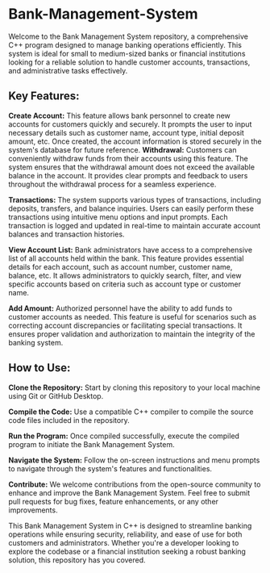 # Bank-Management-System
Welcome to the Bank Management System repository, a comprehensive C++ program designed to manage banking operations efficiently. This system is ideal for small to medium-sized banks or financial institutions looking for a reliable solution to handle customer accounts, transactions, and administrative tasks effectively.

## Key Features:

**Create Account:**
This feature allows bank personnel to create new accounts for customers quickly and securely.
It prompts the user to input necessary details such as customer name, account type, initial deposit amount, etc.
Once created, the account information is stored securely in the system's database for future reference.
**Withdrawal:**
Customers can conveniently withdraw funds from their accounts using this feature.
The system ensures that the withdrawal amount does not exceed the available balance in the account.
It provides clear prompts and feedback to users throughout the withdrawal process for a seamless experience.

**Transactions:**
The system supports various types of transactions, including deposits, transfers, and balance inquiries.
Users can easily perform these transactions using intuitive menu options and input prompts.
Each transaction is logged and updated in real-time to maintain accurate account balances and transaction histories.

**View Account List:**
Bank administrators have access to a comprehensive list of all accounts held within the bank.
This feature provides essential details for each account, such as account number, customer name, balance, etc.
It allows administrators to quickly search, filter, and view specific accounts based on criteria such as account type or customer name.

**Add Amount:**
Authorized personnel have the ability to add funds to customer accounts as needed.
This feature is useful for scenarios such as correcting account discrepancies or facilitating special transactions.
It ensures proper validation and authorization to maintain the integrity of the banking system.
## How to Use:

**Clone the Repository:** Start by cloning this repository to your local machine using Git or GitHub Desktop.

**Compile the Code:** Use a compatible C++ compiler to compile the source code files included in the repository.

**Run the Program:** Once compiled successfully, execute the compiled program to initiate the Bank Management System.

**Navigate the System:** Follow the on-screen instructions and menu prompts to navigate through the system's features and functionalities.

**Contribute:** We welcome contributions from the open-source community to enhance and improve the Bank Management System. Feel free to submit pull requests for bug fixes, feature enhancements, or any other improvements.

This Bank Management System in C++ is designed to streamline banking operations while ensuring security, reliability, and ease of use for both customers and administrators. Whether you're a developer looking to explore the codebase or a financial institution seeking a robust banking solution, this repository has you covered.
